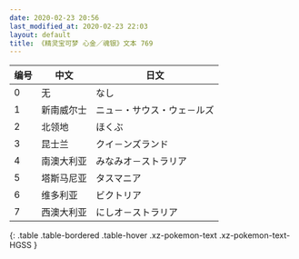 ```yaml
---
date: 2020-02-23 20:56
last_modified_at: 2020-02-23 22:03
layout: default
title: 《精灵宝可梦 心金／魂银》文本 769
---
```

| 编号 | 中文 | 日文 |
| ---- | ---- | ---- |
| 0 | 无 | なし |
| 1 | 新南威尔士 | ニュ－・サウス・ウェ－ルズ |
| 2 | 北领地 | ほくぶ |
| 3 | 昆士兰 | クイ－ンズランド |
| 4 | 南澳大利亚 | みなみオ－ストラリア |
| 5 | 塔斯马尼亚 | タスマニア |
| 6 | 维多利亚 | ビクトリア |
| 7 | 西澳大利亚 | にしオ－ストラリア |
{: .table .table-bordered .table-hover .xz-pokemon-text .xz-pokemon-text-HGSS }